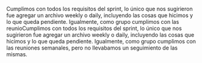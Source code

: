 Cumplimos con todos los requisitos del sprint, lo único que nos sugirieron fue agregar un archivo weekly o daily, incluyendo las cosas que hicimos y lo que queda pendiente. Igualmente, como grupo cumplimos con las reunioCumplimos con todos los requisitos del sprint, lo único que nos sugirieron fue agregar un archivo weekly o daily, incluyendo las cosas que hicimos y lo que queda pendiente. Igualmente, como grupo cumplimos con las reuniones semanales, pero no llevabamos un seguimiento de las mismas.
